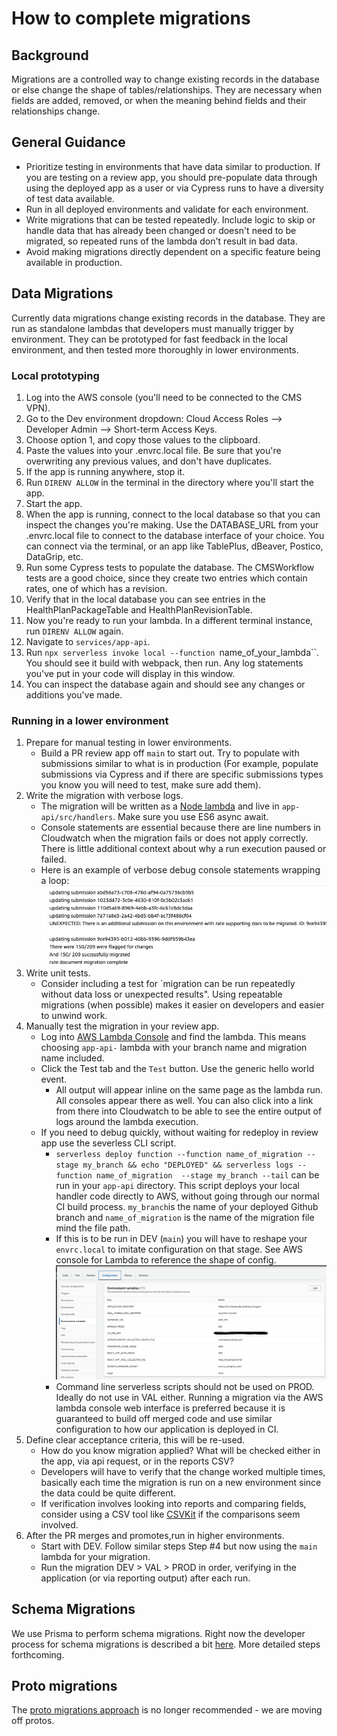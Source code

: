 # How to complete migrations

## Background

Migrations are a controlled way to change existing records in the database or else change the shape of tables/relationships. They are necessary when fields are added, removed, or when the meaning behind fields and their relationships change.

## General Guidance

-   Prioritize testing in environments that have data similar to production. If you are testing on a review app, you should pre-populate data through using the deployed app as a user or via Cypress runs to have a diversity of test data available.
-   Run in all deployed environments and validate for each environment.
-   Write migrations that can be tested repeatedly. Include logic to skip or handle data that has already been changed or doesn't need to be migrated, so repeated runs of the lambda don't result in bad data.
-   Avoid making migrations directly dependent on a specific feature being available in production.

## Data Migrations

Currently data migrations change existing records in the database. They are run as standalone lambdas that developers must manually trigger by environment. They can be prototyped for fast feedback in the local environment, and then tested more thoroughly in lower environments.

### Local prototyping

1. Log into the AWS console (you'll need to be connected to the CMS VPN).
1. Go to the Dev environment dropdown: Cloud Access Roles --> Developer Admin --> Short-term Access Keys.
1. Choose option 1, and copy those values to the clipboard.
1. Paste the values into your .envrc.local file. Be sure that you're overwriting any previous values, and don't have duplicates.
1. If the app is running anywhere, stop it.
1. Run `DIRENV ALLOW` in the terminal in the directory where you'll start the app.
1. Start the app.
1. When the app is running, connect to the local database so that you can inspect the changes you're making. Use the DATABASE_URL from your .envrc.local file to connect to the database interface of your choice. You can connect via the terminal, or an app like TablePlus, dBeaver, Postico, DataGrip, etc.
1. Run some Cypress tests to populate the database. The CMSWorkflow tests are a good choice, since they create two entries which contain rates, one of which has a revision.
1. Verify that in the local database you can see entries in the HealthPlanPackageTable and HealthPlanRevisionTable.
1. Now you're ready to run your lambda. In a different terminal instance, run `DIRENV ALLOW` again.
1. Navigate to `services/app-api`.
1. Run `npx serverless invoke local --function `name_of_your_lambda``. You should see it build with webpack, then run. Any log statements you've put in your code will display in this window.
1. You can inspect the database again and should see any changes or additions you've made.

### Running in a lower environment

1. Prepare for manual testing in lower environments.
    - Build a PR review app off `main` to start out. Try to populate with submissions similar to what is in production (For example, populate submissions via Cypress and if there are specific submissions types you know you will need to test, make sure add them).
1. Write the migration with verbose logs.
    - The migration will be written as a [Node lambda](https://docs.aws.amazon.com/lambda/latest/dg/nodejs-handler.html) and live in `app-api/src/handlers`. Make sure you use ES6 async await.
    - Console statements are essential because there are line numbers in Cloudwatch when the migration fails or does not apply correctly. There is little additional context about why a run execution paused or failed.
    - Here is an example of verbose debug console statements wrapping a loop:
      ![debug consoles in data migration script](../../.images/verbose-logs-example.png)
1. Write unit tests.
    - Consider including a test for `migration can be run repeatedly without data loss or unexpected results". Using repeatable migrations (when possible) makes it easier on developers and easier to unwind work.
1. Manually test the migration in your review app.
    - Log into [AWS Lambda Console](https://console.aws.amazon.com/lambda/home) and find the lambda. This means choosing `app-api-` lambda with your branch name and migration name included.
    - Click the Test tab and the `Test` button. Use the generic hello world event.
        - All output will appear inline on the same page as the lambda run. All consoles appear there as well. You can also click into a link from there into Cloudwatch to be able to see the entire output of logs around the lambda execution.
    - If you need to debug quickly, without waiting for redeploy in review app use the severless CLI script.
        - `serverless deploy function --function name_of_migration --stage my_branch && echo "DEPLOYED" && serverless logs --function name_of_migration  --stage my_branch --tail` can be run in your `app-api` directory. This script deploys your local handler code directly to AWS, without going through our normal CI build process. `my_branch`is the name of your deployed Github branch and `name_of_migration` is the name of the migration file mind the file path.
        - If this is to be run in DEV (`main`) you will have to reshape your `envrc.local` to imitate configuration on that stage. See AWS console for Lambda to reference the shape of config.
          ![lambda configuration panel in aws](../../.images/aws-console-lambda-config.png)
        - Command line serverless scripts should not be used on PROD. Ideally do not use in VAL either. Running a migration via the AWS lambda console web interface is preferred because it is guaranteed to build off merged code and use similar configuration to how our application is deployed in CI.
1. Define clear acceptance criteria, this will be re-used.
    - How do you know migration applied? What will be checked either in the app, via api request, or in the reports CSV?
    - Developers will have to verify that the change worked multiple times, basically each time the migration is run on a new environment since the data could be quite different.
    - If verification involves looking into reports and comparing fields, consider using a CSV tool like [CSVKit](https://csvkit.readthedocs.io/en/latest/index.html) if the comparisons seem involved.
1. After the PR merges and promotes,run in higher environments.
    - Start with DEV. Follow similar steps Step #4 but now using the `main` lambda for your migration.
    - Run the migration DEV > VAL > PROD in order, verifying in the application (or via reporting output) after each run.

## Schema Migrations

We use Prisma to perform schema migrations. Right now the developer process for schema migrations is described a bit [here](../../README.md#updating-the-database). More detailed steps forthcoming.

## Proto migrations

The [proto migrations approach](../../services/app-proto/README.md#adding-a-new-migration) is no longer recommended - we are moving off protos.
